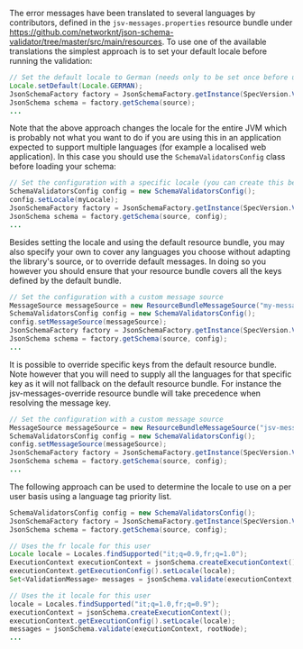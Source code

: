 The error messages have been translated to several languages by contributors, defined in the `jsv-messages.properties` resource
bundle under https://github.com/networknt/json-schema-validator/tree/master/src/main/resources. To use one of the
available translations the simplest approach is to set your default locale before running the validation:

```java
// Set the default locale to German (needs only to be set once before using the validator)
Locale.setDefault(Locale.GERMAN);
JsonSchemaFactory factory = JsonSchemaFactory.getInstance(SpecVersion.VersionFlag.V201909);
JsonSchema schema = factory.getSchema(source);
...
```

Note that the above approach changes the locale for the entire JVM which is probably not what you want to do if you are
using this in an application expected to support multiple languages (for example a localised web application). In this
case you should use the `SchemaValidatorsConfig` class before loading your schema:

```java
// Set the configuration with a specific locale (you can create this before each validation)
SchemaValidatorsConfig config = new SchemaValidatorsConfig();
config.setLocale(myLocale);
JsonSchemaFactory factory = JsonSchemaFactory.getInstance(SpecVersion.VersionFlag.V201909);
JsonSchema schema = factory.getSchema(source, config);
...
```

Besides setting the locale and using the default resource bundle, you may also specify your own to cover any languages you
choose without adapting the library's source, or to override default messages. In doing so you however you should ensure that your resource bundle covers all the keys defined by the default bundle. 

```java
// Set the configuration with a custom message source
MessageSource messageSource = new ResourceBundleMessageSource("my-messages");
SchemaValidatorsConfig config = new SchemaValidatorsConfig();
config.setMessageSource(messageSource);
JsonSchemaFactory factory = JsonSchemaFactory.getInstance(SpecVersion.VersionFlag.V201909);
JsonSchema schema = factory.getSchema(source, config);
...
```

It is possible to override specific keys from the default resource bundle. Note however that you will need to supply all the languages for that specific key as it will not fallback on the default resource bundle. For instance the jsv-messages-override resource bundle will take precedence when resolving the message key.

```java
// Set the configuration with a custom message source
MessageSource messageSource = new ResourceBundleMessageSource("jsv-messages-override", DefaultMessageSource.BUNDLE_BASE_NAME);
SchemaValidatorsConfig config = new SchemaValidatorsConfig();
config.setMessageSource(messageSource);
JsonSchemaFactory factory = JsonSchemaFactory.getInstance(SpecVersion.VersionFlag.V201909);
JsonSchema schema = factory.getSchema(source, config);
...
```

The following approach can be used to determine the locale to use on a per user basis using a language tag priority list.

```java
SchemaValidatorsConfig config = new SchemaValidatorsConfig();
JsonSchemaFactory factory = JsonSchemaFactory.getInstance(SpecVersion.VersionFlag.V201909);
JsonSchema schema = factory.getSchema(source, config);

// Uses the fr locale for this user
Locale locale = Locales.findSupported("it;q=0.9,fr;q=1.0");
ExecutionContext executionContext = jsonSchema.createExecutionContext();
executionContext.getExecutionConfig().setLocale(locale);
Set<ValidationMessage> messages = jsonSchema.validate(executionContext, rootNode);

// Uses the it locale for this user
locale = Locales.findSupported("it;q=1.0,fr;q=0.9");
executionContext = jsonSchema.createExecutionContext();
executionContext.getExecutionConfig().setLocale(locale);
messages = jsonSchema.validate(executionContext, rootNode);
...
```

